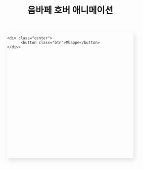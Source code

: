 <style>
    @import url(https://fonts.googleapis.com/css?family=Open+Sans:700,300);
body{
  display: flex;
  flex-direction: column;
  align-items: center;
  gap: 30px;

  justify-content: center;

}
.frame {
  width: 400px;
  height: 400px;

  border-radius: 2px;
	box-shadow: 4px 8px 16px 0 rgba(0,0,0,0.1);
  color: #333;
	background: #2c3e50;
	font-family: 'Open Sans', Helvetica, sans-serif;
  background: url("https://assets.goal.com/v3/assets/bltcc7a7ffd2fbf71f5/blt8a61c9bc550bfd80/6595f3c89123ba0407bb1649/1863295425_2.jpg?auto=webp&format=pjpg&width=3840&quality=60");
  background-position: center center;
  background-size: cover;
	-webkit-font-smoothing: antialiased;
	-moz-osx-font-smoothing: grayscale;
}
.center {
  height: 100%;
  display: flex;
  justify-content: center;
align-items: center;
}



.btn {
	transition: 0.5s;
	background: #fff;
	border: 0px;
	padding: 20px 40px 20px 40px;
	box-shadow: 10px 10px 0px purple;

}
.btn:hover {
  position: absolute;
	transition: 0.5s;
	color: #fff;
  background: url("https://e0.365dm.com/24/02/2048x1152/skysports-kylian-mbappe-psg_6445402.jpg?20240205154117");
  background-position: center center;
  background-size: cover;
  box-shadow: none;
  width: 1000px;
  font-size: 3rem;
  height: 500px;
}


</style>
<body>
  <h1>음바페 호버 애니메이션</h1>
<div class="frame">
  
    <div class="center">
          <button class="btn">Mbappe</button>
    </div>
</div>
</body>
